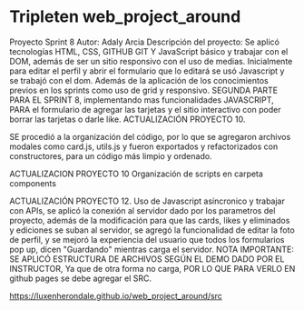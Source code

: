 # Tripleten web_project_around

Proyecto Sprint 8
Autor: Adaly Arcia
Descripción del proyecto: Se aplicó tecnologías HTML, CSS, GITHUB GIT Y JavaScript básico y trabajar con el DOM, además de ser un sitio responsivo con el uso de medias. Inicialmente para editar el perfil y abrir el formulario que lo editará se usó Javascript y se trabajó con el dom. Además de la aplicación de los conocimientos previos en los sprints como uso de grid y responsivo.
SEGUNDA PARTE PARA EL SPRINT 8, implementando mas funcionalidades JAVASCRIPT, PARA el formulario de agregar las tarjetas y el sitio interactivo con poder borrar las tarjetas o darle like.
ACTUALIZACIÓN PROYECTO 10.

SE procedió a la organización del código, por lo que se agregaron archivos modales como card.js, utils.js y fueron exportados y refactorizados con constructores, para un código más limpio y ordenado.

ACTUALIZACION PROYECTO 10
Organización de scripts en carpeta components

ACTUALIZACIÓN PROYECTO 12.
Uso de Javascript asíncronico y trabajar con APIs, se aplicó la conexión al servidor dado por los parametros del proyecto, además de la modificación para que las cards, likes y eliminados y ediciones se suban al servidor, se agregó la funcionalidad de editar la foto de perfil, y se mejoró la experiencia del usuario que todos los formularios pop up, dicen "Guardando" mientras carga el servidor.
NOTA IMPORTANTE: SE APLICÓ ESTRUCTURA DE ARCHIVOS SEGÚN EL DEMO DADO POR EL INSTRUCTOR, Ya que de otra forma no carga, POR LO QUE PARA VERLO EN github pages se debe agregar el SRC.

https://luxenherondale.github.io/web_project_around/src
